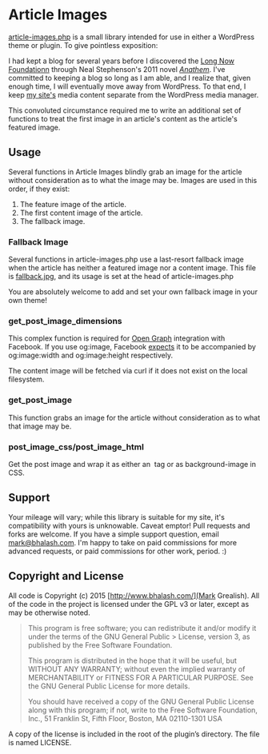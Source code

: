 # Article Images
[article-images.php](article-images.php) is a small library intended for use in either a WordPress theme or plugin. To give pointless exposition:

I had kept a blog for several years before I discovered the [Long Now Foundationn](http://longnow.org/) through Neal Stephenson's 2011 novel [*Anathem*](https://en.wikipedia.org/wiki/Anathem). I've committed to keeping a blog so long as I am able, and I realize that, given enough time, I will eventually move away from WordPress. To that end, I keep [my site's](http://www.bhalash.com/) media content separate from the WordPress media manager.

This convoluted circumstance required me to write an additional set of functions to treat the first image in an article's content as the article's featured image.

## Usage
Several functions in Article Images blindly grab an image for the article without consideration as to what the image may be. Images are used in this order, if they exist:

1. The feature image of the article.
2. The first content image of the article.
3. The fallback image. 

### Fallback Image
Several functions in article-images.php use a last-resort fallback image when the article has neither a featured image nor a content image. This file is [fallback.jpg](fallback.jpg), and its usage is set at the head of article-images.php

You are absolutely welcome to add and set your own fallback image in your own theme! 

### get_post_image_dimensions
This complex function is required for [Open Graph](http://ogp.me/) integration with Facebook. If you use og:image, Facebook [expects](https://developers.facebook.com/docs/sharing/best-practices#images) it to be accompanied by og:image:width and og:image:height respectively.

The content image will be fetched via curl if it does not exist on the local filesystem.

### get_post_image
This function grabs an image for the article without consideration as to what that image may be.

### post_image_css/post_image_html
Get the post image and wrap it as either an <img> tag or as background-image in CSS.

## Support
Your mileage will vary; while this library is suitable for my site, it's compatibility with yours is unknowable. Caveat emptor! Pull requests and forks are welcome. If you have a simple support question, email <mark@bhalash.com>. I'm happy to take on paid commissions for more advanced requests, or paid commissions for other work, period. :) 

## Copyright and License
All code is Copyright (c) 2015 [http://www.bhalash.com/](Mark Grealish). All of the code in the project is licensed under the GPL v3 or later, except as may be otherwise noted.

> This program is free software; you can redistribute it and/or modify it under the terms of the GNU General Public > License, version 3, as published by the Free Software Foundation.
> 
> This program is distributed in the hope that it will be useful, but WITHOUT ANY WARRANTY; without even the implied warranty of MERCHANTABILITY or FITNESS FOR A PARTICULAR PURPOSE. See the GNU General Public License for more details.
> 
> You should have received a copy of the GNU General Public License along with this program; if not, write to the Free Software Foundation, Inc., 51 Franklin St, Fifth Floor, Boston, MA 02110-1301 USA

A copy of the license is included in the root of the plugin’s directory. The file is named LICENSE.